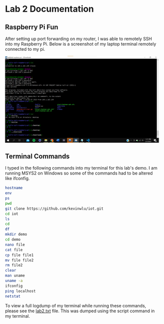 # Lab 2 Documentation

## Raspberry Pi Fun

After setting up port forwarding on my router, I was able to remotely SSH into my Raspberry Pi. Below is a screenshot of my laptop terminal remotely connected to my pi.

![SSH into Pi](sshpi.png)

## Terminal Commands

I typed in the following commands into my terminal for this lab's demo. I am running MSYS2 on Windows so some of the commands had to be altered like ifconfig.

```bash
hostname
env
ps
pwd
git clone https://github.com/kevinwlu/iot.git
cd iot
ls
cd
df
mkdir demo
cd demo
nano file
cat file
cp file file1
mv file file2
rm file2
clear
man uname
uname -a
ifconfig
ping localhost
netstat
```
To view a full logdump of my terminal while running these commands, please see the [lab2.txt](lab2.txt) file. This was dumped using the script command in my terminal.
